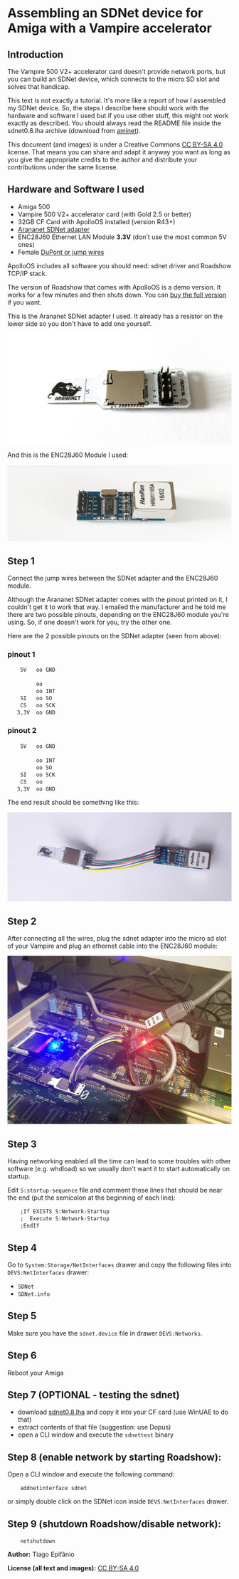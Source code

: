 # Assembling an SDNet device for Amiga with a Vampire accelerator


## Introduction

The Vampire 500 V2+ accelerator card doesn't provide network ports, but you can build an SDNet device, which connects to the micro SD slot and solves that handicap.

This text is not exactly a tutorial. It's more like a report of how I assembled my SDNet device. So, the steps I describe here should work with the hardware and software I used but if you use other stuff, this might not work exactly as described. You should always read the README file inside the sdnet0.8.lha archive (download from [aminet](http://aminet.net/)).

This document (and images) is under a Creative Commons [CC BY-SA 4.0](https://creativecommons.org/licenses/by-sa/4.0/) license. That means you can share and adapt it anyway you want as long as you give the appropriate credits to the author and distribute your contributions under the same license.

## Hardware and Software I used
- Amiga 500
- Vampire 500 V2+ accelerator card (with Gold 2.5 or better)
- 32GB CF Card with ApolloOS installed (version R43+)
- [Arananet SDNet adapter](https://arananet.net/pedidos/)
- ENC28J60 Ethernet LAN Module **3.3V** (don't use the most common 5V ones)
- Female [DuPont or jump wires](https://en.wikipedia.org/wiki/Jump_wire)

ApolloOS includes all software you should need: sdnet driver and Roadshow TCP/IP stack.

The version of Roadshow that comes with ApolloOS is a demo version. It works for a few minutes and then shuts down. You can [buy the full version](http://roadshow.apc-tcp.de/index-en.php) if you want.

This is the Arananet SDNet adapter I used. It already has a resistor on the lower side so you don't have to add one yourself.

![Arananet SDNet adapter](images/sdnet_adapter.jpg)

And this is the ENC28J60 Module I used:

![ENC28J60](images/enc28j60.jpg)


## Step 1

Connect the jump wires between the SDNet adapter and the ENC28J60 module. 

Although the Arananet SDNet adapter comes with the pinout printed on it, I couldn't get it to work that way. I emailed the manufacturer and he told me there are two possible pinouts, depending on the ENC28J60 module you're using. So, if one doesn't work for you, try the other one.

Here are the 2 possible pinouts on the SDNet adapter (seen from above):

### pinout 1

        5V   oo GND
    
             oo
             oo INT
        SI   oo SO
        CS   oo SCK
       3,3V  oo GND

### pinout 2

        5V   oo GND
    
             oo INT
             oo SO
        SI   oo SCK
        CS   oo 
       3,3V  oo GND

The end result should be something like this:

![wired adapters](images/wired.jpg)


## Step 2

After connecting all the wires, plug the sdnet adapter into the micro sd slot of your Vampire and plug an ethernet cable into the ENC28J60 module:

![Plugged in](images/plugged_in.jpg)


## Step 3

Having networking enabled all the time can lead to some troubles with other software (e.g. whdload) so we usually don't want it to start automatically on startup.

Edit `S:startup-sequence` file and comment these lines that should be near the end (put the semicolon at the beginning of each line):

        ;If EXISTS S:Network-Startup
        ;  Execute S:Network-Startup
        ;EndIf

## Step 4

Go to `System:Storage/NetInterfaces` drawer and copy the following files into `DEVS:NetInterfaces` drawer:

- `SDNet`
- `SDNet.info`

## Step 5

Make sure you have the `sdnet.device` file in drawer `DEVS:Networks`.

## Step 6

Reboot your Amiga

## Step 7  (OPTIONAL - testing the sdnet)
- download [sdnet0.8.lha](http://www.apollo-accelerators.com/files/sdnet0.8.lha) and copy it into your CF card (use WinUAE to do that)
- extract contents of that file (suggestion: use Dopus)
- open a CLI window and execute the `sdnettest` binary

## Step 8 (enable network by starting Roadshow):

Open a CLI window and execute the following command:

        addnetinterface sdnet

or simply double click on the SDNet icon inside `DEVS:NetInterfaces` drawer.

## Step 9 (shutdown Roadshow/disable network):

        netshutdown


**Author:** Tiago Epifânio

**License (all text and images):** [CC BY-SA 4.0](https://creativecommons.org/licenses/by-sa/4.0/)

